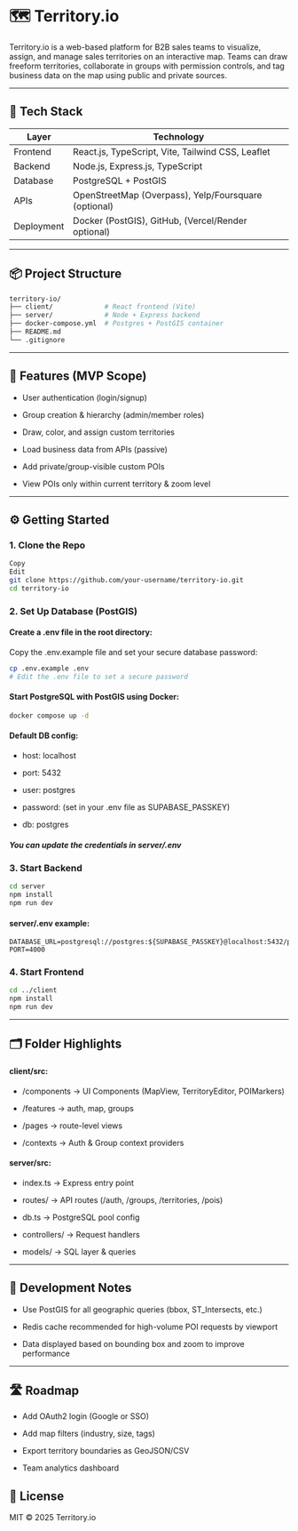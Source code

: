 # 🗺️ Territory.io

Territory.io is a web-based platform for B2B sales teams to visualize, assign, and manage sales territories on an interactive map. Teams can draw freeform territories, collaborate in groups with permission controls, and tag business data on the map using public and private sources.

---

## 🚀 Tech Stack

| Layer      | Technology                                           |
| ---------- | ---------------------------------------------------- |
| Frontend   | React.js, TypeScript, Vite, Tailwind CSS, Leaflet    |
| Backend    | Node.js, Express.js, TypeScript                      |
| Database   | PostgreSQL + PostGIS                                 |
| APIs       | OpenStreetMap (Overpass), Yelp/Foursquare (optional) |
| Deployment | Docker (PostGIS), GitHub, (Vercel/Render optional)   |

---

## 📦 Project Structure

```bash
territory-io/
├── client/             # React frontend (Vite)
├── server/             # Node + Express backend
├── docker-compose.yml  # Postgres + PostGIS container
├── README.md
└── .gitignore
```

---

## 🧪 Features (MVP Scope)

- User authentication (login/signup)

- Group creation & hierarchy (admin/member roles)

- Draw, color, and assign custom territories

- Load business data from APIs (passive)

- Add private/group-visible custom POIs

- View POIs only within current territory & zoom level

---

## ⚙️ Getting Started

### 1. Clone the Repo

```bash
Copy
Edit
git clone https://github.com/your-username/territory-io.git
cd territory-io
```

### 2. Set Up Database (PostGIS)

#### Create a .env file in the root directory:

Copy the .env.example file and set your secure database password:

```bash
cp .env.example .env
# Edit the .env file to set a secure password
```

#### Start PostgreSQL with PostGIS using Docker:

```bash
docker compose up -d
```

#### Default DB config:

- host: localhost

- port: 5432

- user: postgres

- password: (set in your .env file as SUPABASE_PASSKEY)

- db: postgres

##### You can update the credentials in server/.env

### 3. Start Backend

```bash
cd server
npm install
npm run dev
```

#### server/.env example:

```env
DATABASE_URL=postgresql://postgres:${SUPABASE_PASSKEY}@localhost:5432/postgres
PORT=4000
```

### 4. Start Frontend

```bash
cd ../client
npm install
npm run dev
```

---

## 🗂️ Folder Highlights

#### client/src:

- /components → UI Components (MapView, TerritoryEditor, POIMarkers)

- /features → auth, map, groups

- /pages → route-level views

- /contexts → Auth & Group context providers

#### server/src:

- index.ts → Express entry point

- routes/ → API routes (/auth, /groups, /territories, /pois)

- db.ts → PostgreSQL pool config

- controllers/ → Request handlers

- models/ → SQL layer & queries

---

## 📌 Development Notes

- Use PostGIS for all geographic queries (bbox, ST_Intersects, etc.)

- Redis cache recommended for high-volume POI requests by viewport

- Data displayed based on bounding box and zoom to improve performance

---

## 🛣️ Roadmap

- Add OAuth2 login (Google or SSO)

- Add map filters (industry, size, tags)

- Export territory boundaries as GeoJSON/CSV

* Team analytics dashboard

## 📄 License

MIT © 2025 Territory.io
